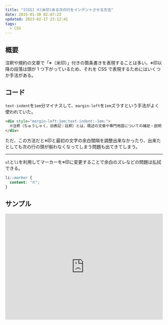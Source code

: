 ```yaml
---
title: "[CSS] ※(米印)ある次の行をインデントさせる方法"
date: 2015-01-30 02:47:23
updated: 2023-02-17 23:12:41
tags:
  - CSS
---
```


## 概要

注釈や規約の文章で「※（米印）」付きの箇条書きを表現することは多い。※印以降の段落は頭が 1 つ下がっているため、それを CSS で表現するためにはいくつか手法がある。

## コード

`text-indent`を`1em`分マイナスして、`margin-left`を`1em`ズラすという手法がよく使われていた。

```html
<div style="margin-left:1em;text-indent:-1em;">
  ※注釈（ちゅうしゃく、旧表記：註釈）とは、既述の文章や専門用語についての補足・説明・解説のこと。補注とも、単に注（旧表記：註）ともいう。
</div>
```

ただ、この方法だと※印と最初の文字の余白間隔を調整出来なかったり、出来たとしても次の行の頭が揃わなくなってしまう問題も出てきてしまう。

---

`ul`と`li`を利用してマーカーを※印に変更することで余白のズレなどの問題は払拭できる。

```css
li::marker {
  content: "※";
}
```

## サンプル

<iframe height="340" style="width: 100%;" scrolling="no" title="Align the &quot;※ marks&quot; with the bullets." src="https://codepen.io/hiro0218/embed/PoaavZG?default-tab=result&theme-id=light" frameborder="no" loading="lazy" allowtransparency="true" allowfullscreen="true">
  See the Pen <a href="https://codepen.io/hiro0218/pen/PoaavZG">
  Align the &quot;※ marks&quot; with the bullets.</a> by hiro (<a href="https://codepen.io/hiro0218">@hiro0218</a>)
  on <a href="https://codepen.io">CodePen</a>.
</iframe>
